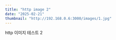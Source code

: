 ```yaml
---
title: "http image 2"
date: "2025-02-21"
thumbnail: "http://192.168.0.6:3000/images/1.jpg"
---
```


http 이미지 테스트 2
